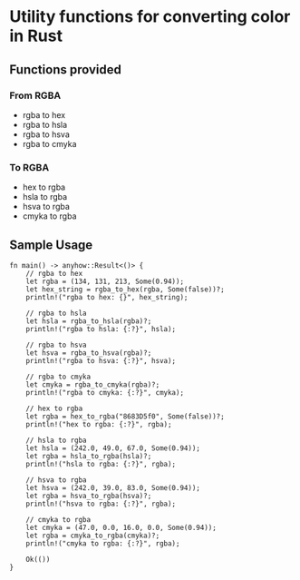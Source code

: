 # Utility functions for converting color in Rust

## Functions provided

### From RGBA
- rgba to hex
- rgba to hsla
- rgba to hsva
- rgba to cmyka

### To RGBA
- hex to rgba
- hsla to rgba
- hsva to rgba
- cmyka to rgba


## Sample Usage
```
fn main() -> anyhow::Result<()> {
    // rgba to hex
    let rgba = (134, 131, 213, Some(0.94));
    let hex_string = rgba_to_hex(rgba, Some(false))?;
    println!("rgba to hex: {}", hex_string);

    // rgba to hsla
    let hsla = rgba_to_hsla(rgba)?;
    println!("rgba to hsla: {:?}", hsla);

    // rgba to hsva
    let hsva = rgba_to_hsva(rgba)?;
    println!("rgba to hsva: {:?}", hsva);

    // rgba to cmyka
    let cmyka = rgba_to_cmyka(rgba)?;
    println!("rgba to cmyka: {:?}", cmyka);

    // hex to rgba
    let rgba = hex_to_rgba("8683D5f0", Some(false))?;
    println!("hex to rgba: {:?}", rgba);

    // hsla to rgba
    let hsla = (242.0, 49.0, 67.0, Some(0.94));
    let rgba = hsla_to_rgba(hsla)?;
    println!("hsla to rgba: {:?}", rgba);

    // hsva to rgba
    let hsva = (242.0, 39.0, 83.0, Some(0.94));
    let rgba = hsva_to_rgba(hsva)?;
    println!("hsva to rgba: {:?}", rgba);

    // cmyka to rgba
    let cmyka = (47.0, 0.0, 16.0, 0.0, Some(0.94));
    let rgba = cmyka_to_rgba(cmyka)?;
    println!("cmyka to rgba: {:?}", rgba);

    Ok(())
}
```
